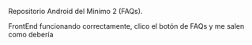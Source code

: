 Repositorio Android del Minimo 2 (FAQs).

FrontEnd funcionando correctamente, clico el botón de FAQs y me salen como debería



